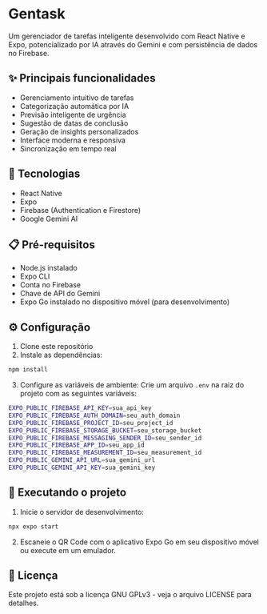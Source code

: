 # Gentask

Um gerenciador de tarefas inteligente desenvolvido com React Native e Expo, potencializado por IA através do Gemini e com persistência de dados no Firebase.

## ✨ Principais funcionalidades

- Gerenciamento intuitivo de tarefas
- Categorização automática por IA
- Previsão inteligente de urgência
- Sugestão de datas de conclusão
- Geração de insights personalizados
- Interface moderna e responsiva
- Sincronização em tempo real

## 🚀 Tecnologias

- React Native
- Expo
- Firebase (Authentication e Firestore)
- Google Gemini AI

## 📋 Pré-requisitos

- Node.js instalado
- Expo CLI
- Conta no Firebase
- Chave de API do Gemini
- Expo Go instalado no dispositivo móvel (para desenvolvimento)

## ⚙️ Configuração

1. Clone este repositório
2. Instale as dependências:

```bash
npm install
```

3. Configure as variáveis de ambiente:
   Crie um arquivo `.env` na raiz do projeto com as seguintes variáveis:

```bash
EXPO_PUBLIC_FIREBASE_API_KEY=sua_api_key
EXPO_PUBLIC_FIREBASE_AUTH_DOMAIN=seu_auth_domain
EXPO_PUBLIC_FIREBASE_PROJECT_ID=seu_project_id
EXPO_PUBLIC_FIREBASE_STORAGE_BUCKET=seu_storage_bucket
EXPO_PUBLIC_FIREBASE_MESSAGING_SENDER_ID=seu_sender_id
EXPO_PUBLIC_FIREBASE_APP_ID=seu_app_id
EXPO_PUBLIC_FIREBASE_MEASUREMENT_ID=seu_measurement_id
EXPO_PUBLIC_GEMINI_API_URL=sua_gemini_url
EXPO_PUBLIC_GEMINI_API_KEY=sua_gemini_key
```

## 🚀 Executando o projeto

1. Inicie o servidor de desenvolvimento:

```bash
npx expo start
```

2. Escaneie o QR Code com o aplicativo Expo Go em seu dispositivo móvel ou execute em um emulador.

## 📄 Licença

Este projeto está sob a licença GNU GPLv3 - veja o arquivo LICENSE para detalhes.
